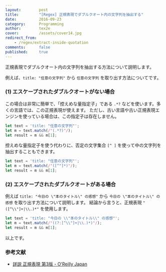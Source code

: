 ```yaml
---
layout:        post
title:         "[Regex] 正規表現でダブルクオート内の文字列を抽出する"
date:          2016-09-23
category:      Programming
author:        tex2e
cover:         /assets/cover14.jpg
redirect_from:
    - /regex/extract-inside-quotation
comments:      false
published:     true
---
```


正規表現でダブルクオート内の文字列を抽出する方法について説明します。

例えば、`title: "任意の文字列"` から `任意の文字列` を取り出す方法についてです。


### (1) エスケープされたダブルクオートがない場合

この場合は非常に簡単で、「控えめな量指定子」である `.*?` などを使います。多くの言語では、この正規表現が使えます。
ただし、古い言語や古い正規表現エンジンを使っている場合は、この指定子は存在しません。

```js
let text = 'title: "任意の文字列"';
let m = text.match(/"(.*?)"/);
let result = m && m[1];
```

控えめな量指定子を使う代わりに、否定の文字集合 `[^ ]` を使って中の文字列を抽出することもできます。

```js
let text = 'title: "任意の文字列"';
let m = text.match(/"([^"]*)"/);
let result = m && m[1];
```


### (2) エスケープされたダブルクオートがある場合

例えば `title: "今日の \"本のタイトル\" の感想"` から `今日の \"本のタイトル\" の感想` を取り出す方法について説明します。
結論から言うと、正規表現 `"([^\\"]+|\\.)*"` を使用します。

```js
let text = 'title: "今日の \\"本のタイトル\\" の感想"';
let m = text.match(/"((?:[^\\"]+|\\.)*)"/);
let result = m && m[1];
```

以上です。

### 参考文献

<!-- http://www.oreilly.co.jp/books/9784873113593/ -->

- [詳説 正規表現 第3版 - O'Reilly Japan](https://amzn.to/3IxSBV4)
